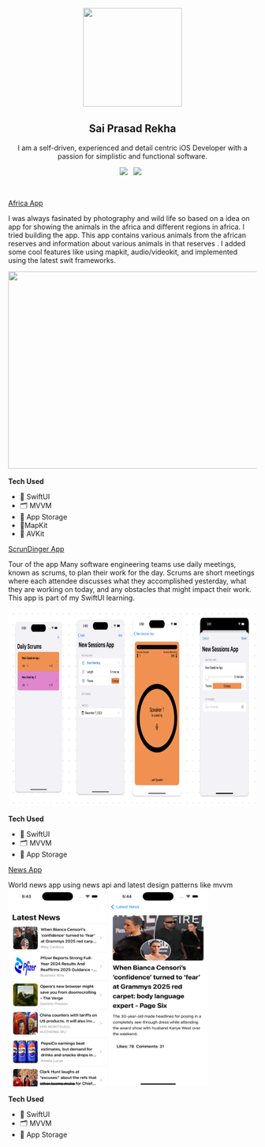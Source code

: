 <p align="center">
  <img src="https://github.com/saipras/sai-prasad-rekha-ios-portfolio/assets/36514385/da29020f-ad3e-43a7-b761-5fe3deba2c74" width="200" height="200">
</p>

<h2 align="center">Sai Prasad Rekha</h2>
<p align="center">I am a self-driven, experienced and detail centric iOS Developer with a passion for simplistic and functional software.</p>
<p align="center">
  <a href="https://www.linkedin.com/in/sai-prasad-rekha/"><img src="https://img.shields.io/static/v1?label=LinkedIn&message=saiprasad&color=blue&style=for-the-badge&logo=linkedin&logoColor=white"></a>&nbsp;&nbsp;
  <a href="https://github.com/saipras/sai-prasad-rekha-ios-portfolio/blob/main/sai_prasad_resume.pdf"><img src="https://img.shields.io/static/v1?label=Resume&message=Download%20CV&color=green&style=for-the-badge"></a>&nbsp;&nbsp;
</p><br>

 <a href = "https://github.com/saipras/AfricaApp" > Africa App </a>

I was always fasinated by photography and wild life so based on a idea on app for showing the animals in the africa and different regions in africa. I tried building the app. This app contains various animals from the african reserves and information about various animals in that reserves . I added some cool features like using mapkit, audio/videokit, and implemented using the latest swit frameworks. 

 <img src="https://github.com/saipras/sai-prasad-rekha-ios-portfolio/assets/36514385/8d4c1b8a-618f-4708-9227-4d4661b0876c" width="2000" height="400">


 **Tech Used**
 
- 🎨 SwiftUI
- 🗂️ MVVM
- 💾 App Storage
- 📍MapKit
- 📀 AVKit

 <a href = "https://github.com/saipras/ScrumdingerApp" > ScrunDinger App </a>

Tour of the app Many software engineering teams use daily meetings, known as scrums, to plan their work for the day. Scrums are short meetings where each attendee discusses what they accomplished yesterday, what they are working on today, and any obstacles that might impact their work. This app is part of my  SwiftUI learning. 

<img src = "https://github.com/saipras/sai-prasad-rekha-ios-portfolio/blob/main/Images/ScrumDinger%20App.png" width = "2000" height = "400" >

**Tech Used**
 
- 🎨 SwiftUI
- 🗂️ MVVM
- 💾 App Storage


 <a href = "[https://github.com/saipras/ScrumdingerApp](https://github.com/saipras/NewsAppAssignment)" > News App </a>

 World news app using news api and latest design patterns like mvvm 
<img src = "https://github.com/saipras/NewsAppAssignment/blob/main/Screenshots/mainscreen.png" width = "200" height = "400" >
<img src = "https://github.com/saipras/NewsAppAssignment/blob/main/Screenshots/detailsscreen.png"  width = "200" height = "400">

**Tech Used**
 
- 🎨 SwiftUI
- 🗂️ MVVM
- 💾 App Storage

